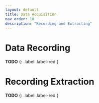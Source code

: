 ```yaml
---
layout: default
title: Data Acquisition
nav_order: 10
description: "Recording and Extracting"
---
```


# Data Recording
**TODO**
{: .label .label-red }

# Recording Extraction
**TODO**
{: .label .label-red }